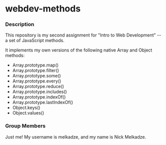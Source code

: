 # webdev-methods

### Description

This repository is my second assignment for "Intro to Web Development" -- a set of JavaScript methods.

It implements my own versions of the following native Array and Object methods:
* Array.prototype.map()
* Array.prototype.filter()
* Array.prototype.some()
* Array.prototype.every()
* Array.prototype.reduce()
* Array.prototype.includes()
* Array.prototype.indexOf()
* Array.prototype.lastIndexOf()
* Object.keys()
* Object.values()

### Group Members
Just me! My username is melkadze, and my name is Nick Melkadze.
